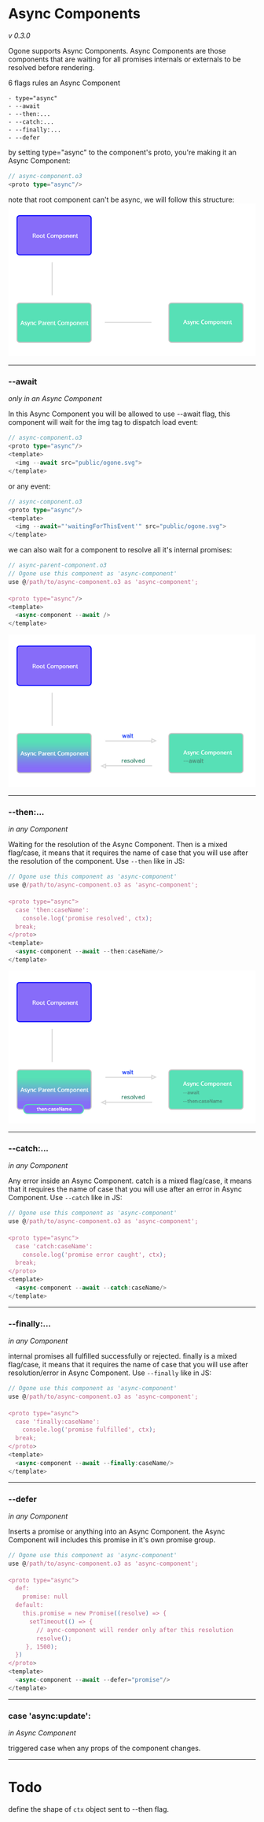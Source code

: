 # Async Components
_v 0.3.0_

Ogone supports Async Components. Async Components are those components that are waiting for all promises internals or externals to be resolved before rendering.

6 flags rules an Async Component

    - type="async"
    - --await
    - --then:...
    - --catch:...
    - --finally:...
    - --defer

by setting type="async" to the component's proto, you're making it an Async Component:
```typescript
// async-component.o3
<proto type="async"/>

```

note that root component can't be async, we will follow this structure:
![ogone](https://raw.githubusercontent.com/SRNV/Ogone/master/docs/assets/async.1.jpg)
________

### --await
_only in an Async Component_

In this Async Component you will be allowed to use --await flag, this component will wait for the img tag to dispatch load event:
```typescript
// async-component.o3
<proto type="async"/>
<template>
  <img --await src="public/ogone.svg">
</template>
```

or any event:
```typescript
// async-component.o3
<proto type="async"/>
<template>
  <img --await="'waitingForThisEvent'" src="public/ogone.svg">
</template>
```

we can also wait for a component to resolve all it's internal promises:
```typescript
// async-parent-component.o3
// Ogone use this component as 'async-component'
use @/path/to/async-component.o3 as 'async-component';

<proto type="async"/>
<template>
  <async-component --await />
</template>
```
![ogone](https://raw.githubusercontent.com/SRNV/Ogone/master/docs/assets/async.3.jpg)
________

### --then:...
_in any Component_

Waiting for the resolution of the Async Component.
Then is a mixed flag/case, it means that it requires the name of case that you will use after the resolution of the component.
Use `--then` like in JS:
```typescript
// Ogone use this component as 'async-component'
use @/path/to/async-component.o3 as 'async-component';

<proto type="async">
  case 'then:caseName':
    console.log('promise resolved', ctx);
  break;
</proto>
<template>
  <async-component --await --then:caseName/>
</template>
```
![ogone](https://raw.githubusercontent.com/SRNV/Ogone/master/docs/assets/async.4.jpg)
________


### --catch:...
_in any Component_

Any error inside an Async Component.
catch is a mixed flag/case, it means that it requires the name of case that you will use after an error in Async Component.
Use `--catch` like in JS:
```typescript
// Ogone use this component as 'async-component'
use @/path/to/async-component.o3 as 'async-component';

<proto type="async">
  case 'catch:caseName':
    console.log('promise error caught', ctx);
  break;
</proto>
<template>
  <async-component --await --catch:caseName/>
</template>
```
________


### --finally:...
_in any Component_

internal promises all fulfilled successfully or rejected.
finally is a mixed flag/case, it means that it requires the name of case that you will use after resolution/error in Async Component.
Use `--finally` like in JS:
```typescript
// Ogone use this component as 'async-component'
use @/path/to/async-component.o3 as 'async-component';

<proto type="async">
  case 'finally:caseName':
    console.log('promise fulfilled', ctx);
  break;
</proto>
<template>
  <async-component --await --finally:caseName/>
</template>
```
________


### --defer
_in any Component_

Inserts a promise or anything into an Async Component.
the Async Component will includes this promise in it's own promise group.

```typescript
// Ogone use this component as 'async-component'
use @/path/to/async-component.o3 as 'async-component';

<proto type="async">
  def:
    promise: null
  default:
    this.promise = new Promise((resolve) => {
      setTimeout(() => {
        // aync-component will render only after this resolution
        resolve();
     }, 1500);
  })
</proto>
<template>
  <async-component --await --defer="promise"/>
</template>
```
________


### case 'async:update':
_in Async Component_

triggered case when any props of the component changes.
________

# Todo
define the shape of `ctx` object sent to --then flag.
